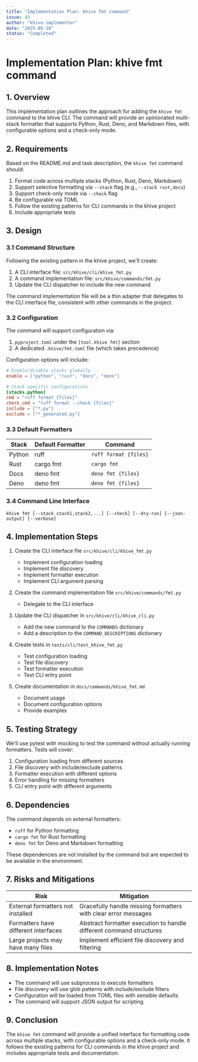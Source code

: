 ```yaml
---
title: "Implementation Plan: khive fmt command"
issue: 43
author: "khive-implementer"
date: "2025-05-10"
status: "Completed"
---
```


# Implementation Plan: khive fmt command

## 1. Overview

This implementation plan outlines the approach for adding the `khive fmt`
command to the khive CLI. The command will provide an opinionated multi-stack
formatter that supports Python, Rust, Deno, and Markdown files, with
configurable options and a check-only mode.

## 2. Requirements

Based on the README.md and task description, the `khive fmt` command should:

1. Format code across multiple stacks (Python, Rust, Deno, Markdown)
2. Support selective formatting via `--stack` flag (e.g., `--stack rust,docs`)
3. Support check-only mode via `--check` flag
4. Be configurable via TOML
5. Follow the existing patterns for CLI commands in the khive project
6. Include appropriate tests

## 3. Design

### 3.1 Command Structure

Following the existing pattern in the khive project, we'll create:

1. A CLI interface file: `src/khive/cli/khive_fmt.py`
2. A command implementation file: `src/khive/commands/fmt.py`
3. Update the CLI dispatcher to include the new command

The command implementation file will be a thin adapter that delegates to the CLI
interface file, consistent with other commands in the project.

### 3.2 Configuration

The command will support configuration via:

1. `pyproject.toml` under the `[tool.khive fmt]` section
2. A dedicated `.khive/fmt.toml` file (which takes precedence)

Configuration options will include:

```toml
# Enable/disable stacks globally
enable = ["python", "rust", "docs", "deno"]

# Stack-specific configurations
[stacks.python]
cmd = "ruff format {files}"
check_cmd = "ruff format --check {files}"
include = ["*.py"]
exclude = ["*_generated.py"]
```

### 3.3 Default Formatters

| Stack  | Default Formatter | Command               |
| ------ | ----------------- | --------------------- |
| Python | ruff              | `ruff format {files}` |
| Rust   | cargo fmt         | `cargo fmt`           |
| Docs   | deno fmt          | `deno fmt {files}`    |
| Deno   | deno fmt          | `deno fmt {files}`    |

### 3.4 Command Line Interface

```
khive fmt [--stack stack1,stack2,...] [--check] [--dry-run] [--json-output] [--verbose]
```

## 4. Implementation Steps

1. Create the CLI interface file `src/khive/cli/khive_fmt.py`
   - Implement configuration loading
   - Implement file discovery
   - Implement formatter execution
   - Implement CLI argument parsing

2. Create the command implementation file `src/khive/commands/fmt.py`
   - Delegate to the CLI interface

3. Update the CLI dispatcher in `src/khive/cli/khive_cli.py`
   - Add the new command to the `COMMANDS` dictionary
   - Add a description to the `COMMAND_DESCRIPTIONS` dictionary

4. Create tests in `tests/cli/test_khive_fmt.py`
   - Test configuration loading
   - Test file discovery
   - Test formatter execution
   - Test CLI entry point

5. Create documentation in `docs/commands/khive_fmt.md`
   - Document usage
   - Document configuration options
   - Provide examples

## 5. Testing Strategy

We'll use pytest with mocking to test the command without actually running
formatters. Tests will cover:

1. Configuration loading from different sources
2. File discovery with include/exclude patterns
3. Formatter execution with different options
4. Error handling for missing formatters
5. CLI entry point with different arguments

## 6. Dependencies

The command depends on external formatters:

- `ruff` for Python formatting
- `cargo fmt` for Rust formatting
- `deno fmt` for Deno and Markdown formatting

These dependencies are not installed by the command but are expected to be
available in the environment.

## 7. Risks and Mitigations

| Risk                                 | Mitigation                                                          |
| ------------------------------------ | ------------------------------------------------------------------- |
| External formatters not installed    | Gracefully handle missing formatters with clear error messages      |
| Formatters have different interfaces | Abstract formatter execution to handle different command structures |
| Large projects may have many files   | Implement efficient file discovery and filtering                    |

## 8. Implementation Notes

- The command will use subprocess to execute formatters
- File discovery will use glob patterns with include/exclude filters
- Configuration will be loaded from TOML files with sensible defaults
- The command will support JSON output for scripting

## 9. Conclusion

The `khive fmt` command will provide a unified interface for formatting code
across multiple stacks, with configurable options and a check-only mode. It
follows the existing patterns for CLI commands in the khive project and includes
appropriate tests and documentation.
